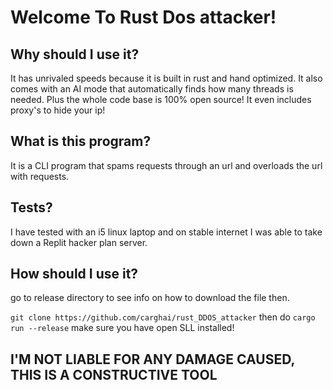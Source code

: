 # Welcome To Rust Dos attacker!

## Why should I use it?

It has unrivaled speeds because it is built in rust and hand optimized. It also comes with an AI mode that automatically finds how many threads is needed. Plus the whole code base is 100% open source!
It even includes proxy's to hide your ip!

## What is this program? 

It is a CLI program that spams requests through an url and overloads the url with requests.

## Tests?

I have tested with an i5 linux laptop and on stable internet I was able to take down a Replit hacker plan server.

## How should I use it?

go to release directory to see info on how to download the file then.

``
git clone https://github.com/carghai/rust_DDOS_attacker
``
then do 
``
cargo run --release
``  make sure you have open SLL installed!


## I'M NOT LIABLE FOR ANY DAMAGE CAUSED, THIS IS A CONSTRUCTIVE TOOL
